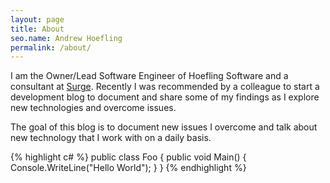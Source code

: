 ```yaml
---
layout: page
title: About
seo.name: Andrew Hoefling
permalink: /about/
---
```


I am the Owner/Lead Software Engineer of Hoefling Software and a consultant at [Surge](http://www.surgeforward.com/). Recently I was recommended by a colleague to start a development blog to document and share some of my findings as I explore new technologies and overcome issues.

The goal of this blog is to document new issues I overcome and talk about new technology that I work with on a daily basis. 

{% highlight c# %} 
public class Foo 
{ 
	public void Main() 
	{ 
		Console.WriteLine("Hello World"); 
	} 
} 
{% endhighlight %}

